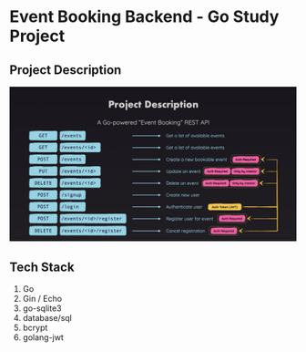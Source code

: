 # Event Booking Backend - Go Study Project

## Project Description

![Project Description](./ProjectDescription.png)

## Tech Stack

1.  Go
2.  Gin / Echo
3.  go-sqlite3
4.  database/sql
5.  bcrypt
6.  golang-jwt
